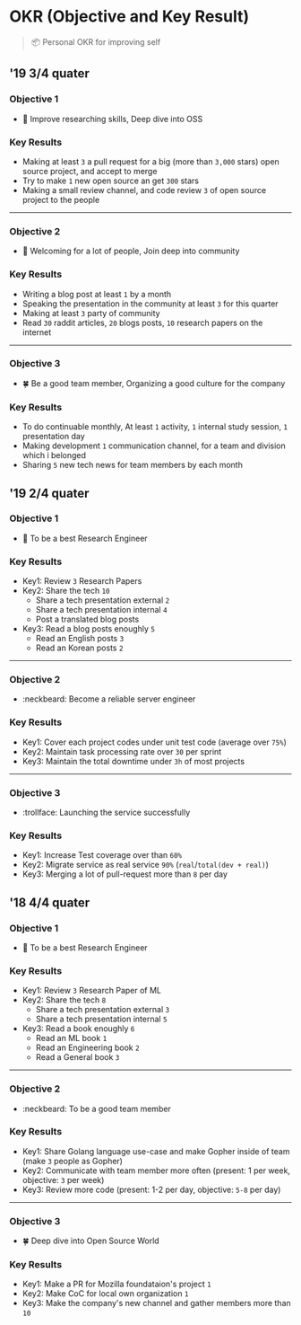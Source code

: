 # OKR (Objective and Key Result)
> :package: Personal OKR for improving self

## '19 3/4 quater

### Objective 1
- :microscope: Improve researching skills, Deep dive into OSS

### Key Results

- Making at least `3` a pull request for a big (more than `3,000` stars) open source project, and accept to merge
- Try to make `1` new open source an get `300` stars
- Making a small review channel, and code review `3` of open source project to the people

----

### Objective 2
- :tada: Welcoming for a lot of people, Join deep into community

### Key Results

- Writing a blog post at least `1` by a month
- Speaking the presentation in the community at least `3` for this quarter
- Making at least `3` party of community
- Read `30` raddit articles, `20` blogs posts, `10` research papers on the internet 

----

### Objective 3
- :four_leaf_clover: Be a good team member, Organizing a good culture for the company

### Key Results

- To do continuable monthly, At least `1` activity, `1` internal study session, `1` presentation day
- Making development `1` communication channel, for a team and division which i belonged
- Sharing `5` new tech news for team members by each month

## '19 2/4 quater

### Objective 1
- :microscope: To be a best Research Engineer

### Key Results
- Key1: Review `3` Research Papers
- Key2: Share the tech `10`
    - Share a tech presentation external `2`
    - Share a tech presentation internal `4`
    - Post a translated blog posts
- Key3: Read a blog posts enoughly `5`
    - Read an English posts `3`
    - Read an Korean posts `2`

----

### Objective 2
- :neckbeard: Become a reliable server engineer

### Key Results
- Key1: Cover each project codes under unit test code (average over `75%`)
- Key2: Maintain task processing rate over `30` per sprint
- Key3: Maintain the total downtime under `3h` of most projects

----

### Objective 3
- :trollface: Launching the service successfully

### Key Results
- Key1: Increase Test coverage over than `60%`
- Key2: Migrate service as real service `90%` (`real`/`total(dev + real)`)
- Key3: Merging a lot of pull-request more than `8` per day

## '18 4/4 quater

### Objective 1
- :microscope: To be a best Research Engineer

### Key Results
- Key1: Review `3` Research Paper of ML
- Key2: Share the tech `8`
    - Share a tech presentation external `3`
    - Share a tech presentation internal `5`
- Key3: Read a book enoughly `6`
    - Read an ML book `1`
    - Read an Engineering book `2`
    - Read a General book `3`

----

### Objective 2
- :neckbeard: To be a good team member

### Key Results
- Key1: Share Golang language use-case and make Gopher inside of team (make `3` people as Gopher)
- Key2: Communicate with team member more often (present: 1 per week, objective: `3` per week)
- Key3: Review more code (present: 1-2 per day, objective: `5-8` per day)

----

### Objective 3
- :four_leaf_clover: Deep dive into Open Source World

### Key Results
- Key1: Make a PR for Mozilla foundataion's project `1`
- Key2: Make CoC for local own organization `1`
- Key3: Make the company's new channel and gather members more than `10`
